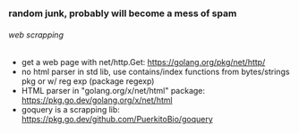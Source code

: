 ### random junk, probably will become a mess of spam

###### web scrapping
- get a web page with net/http.Get: https://golang.org/pkg/net/http/
- no html parser in std lib, use contains/index functions from bytes/strings pkg or w/ reg exp (package regexp)
- HTML parser in "golang.org/x/net/html" package: https://pkg.go.dev/golang.org/x/net/html
- goquery is a scrapping lib: https://pkg.go.dev/github.com/PuerkitoBio/goquery
